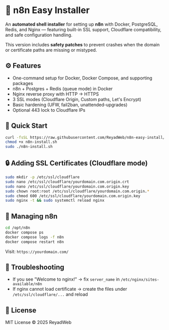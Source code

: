 # 🧩 n8n Easy Installer

An **automated shell installer** for setting up **n8n** with Docker, PostgreSQL, Redis, and Nginx — featuring built-in SSL support, Cloudflare compatibility, and safe configuration handling.

This version includes **safety patches** to prevent crashes when the domain or certificate paths are missing or mistyped.

## ⚙️ Features

- One-command setup for Docker, Docker Compose, and supporting packages
- n8n + Postgres + Redis (queue mode) in Docker
- Nginx reverse proxy with HTTP → HTTPS
- 3 SSL modes (Cloudflare Origin, Custom paths, Let's Encrypt)
- Basic hardening (UFW, fail2ban, unattended-upgrades)
- Optional 443 lock to Cloudflare IPs

## 🚀 Quick Start

```bash
curl -fsSL https://raw.githubusercontent.com/ReyadWeb/n8n-easy-install/main/scripts/n8n-install.sh -o n8n-install-v2.sh
chmod +x n8n-install.sh
sudo ./n8n-install.sh
```

## 🔒 Adding SSL Certificates (Cloudflare mode)

```bash
sudo mkdir -p /etc/ssl/cloudflare
sudo nano /etc/ssl/cloudflare/yourdomain.com.origin.crt
sudo nano /etc/ssl/cloudflare/yourdomain.com.origin.key
sudo chown root:root /etc/ssl/cloudflare/yourdomain.com.origin.*
sudo chmod 600 /etc/ssl/cloudflare/yourdomain.com.origin.key
sudo nginx -t && sudo systemctl reload nginx
```

## 🧰 Managing n8n

```bash
cd /opt/n8n
docker compose ps
docker compose logs -f n8n
docker compose restart n8n
```

Visit: `https://yourdomain.com/`

## 🧠 Troubleshooting

- If you see "Welcome to nginx!" → fix `server_name` in `/etc/nginx/sites-available/n8n`
- If nginx cannot load certificate → create the files under `/etc/ssl/cloudflare/...` and reload

## 🪪 License

MIT License © 2025 ReyadWeb
